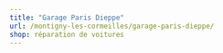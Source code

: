 ```yaml
---
title: "Garage Paris Dieppe"
url: /montigny-les-cormeilles/garage-paris-dieppe/
shop: réparation de voitures
---
```

